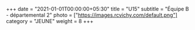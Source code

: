 +++
date = "2021-01-01T00:00:00+05:30"
title = "U15"
subtitle = "Équipe B - départemental 2"
photo = ["https://images.rcvichy.com/default.png"]
category = "JEUNE"
weight = 8
+++ 

